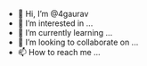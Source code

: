 - 👋 Hi, I’m @4gaurav
- 👀 I’m interested in ...
- 🌱 I’m currently learning ...
- 💞️ I’m looking to collaborate on ...
- 📫 How to reach me ...

<!---
4gaurav/4gaurav is a ✨ special ✨ repository because its `README.md` (this file) appears on your GitHub profile.
You can click the Preview link to take a look at your changes.
--->
